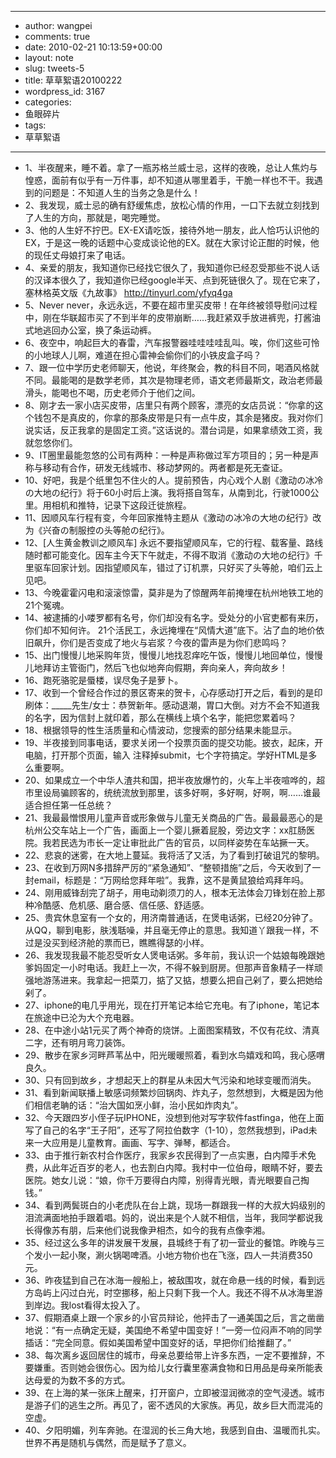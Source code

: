 - --
- author: wangpei
- comments: true
- date: 2010-02-21 10:13:59+00:00
- layout: note
- slug: tweets-5
- title: 草草絮语20100222
- wordpress_id: 3167
- categories:
- 鱼眼碎片
- tags:
- 草草絮语
- --
- 1、半夜醒来，睡不着。拿了一瓶苏格兰威士忌，这样的夜晚，总让人焦灼与惶惑，面前有似乎有一万件事，却不知道从哪里着手，干脆一样也不干。我遇到的问题是：不知道人生的当务之急是什么！
- 2、我发现，威士忌的确有舒缓焦虑，放松心情的作用，一口下去就立刻找到了人生的方向，那就是，喝完睡觉。
- 3、他的人生好不拧巴。EX-EX请吃饭，接待外地一朋友，此人恰巧认识他的EX，于是这一晚的话题中心变成谈论他的EX。就在大家讨论正酣的时候，他的现任丈母娘打来了电话。
- 4、亲爱的朋友，我知道你已经找它很久了，我知道你已经忍受那些不说人话的汉译本很久了，我知道你已经google半天、点到死链很久了。现在它来了，塞林格英文版《九故事》 http://tinyurl.com/yfyq4ga
- 5、Never never，永远永远，不要在超市里买皮带！在年终被领导慰问过程中，刚在华联超市买了不到半年的皮带崩断……我赶紧双手放进裤兜，打酱油式地逃回办公室，换了条运动裤。
- 6、夜空中，响起巨大的春雷，汽车报警器哇哇哇哇乱叫。唉，你们这些可怜的小地球人儿啊，难道在担心雷神会偷你们的小铁皮盒子吗？
- 7、跟一位中学历史老师聊天，他说，年终聚会，教的科目不同，喝酒风格就不同。最能喝的是数学老师，其次是物理老师，语文老师最斯文，政治老师最滑头，能喝也不喝，历史老师介于他们之间。
- 8、刚才去一家小店买皮带，店里只有两个顾客，漂亮的女店员说：“你拿的这个钱包不是真皮的，你拿的那条皮带是只有一点牛皮，其余是猪皮。我对你们说实话，反正我拿的是固定工资。”这话说的。潜台词是，如果拿绩效工资，我就忽悠你们。
- 9、IT圈里最能忽悠的公司有两种：一种是声称做过军方项目的；另一种是声称与移动有合作，研发无线城市、移动梦网的。两者都是死无查证。
- 10、好吧，我是个纸里包不住火的人。提前预告，内心戏个人剧《激动の冰冷の大地の纪行》将于60小时后上演。我将搭自驾车，从南到北，行驶1000公里。用相机和推特，记录下这段迁徙旅程。
- 11、因顺风车行程有变，今年回家推特主题从《激动の冰冷の大地の纪行》改为《兴奋の制服控の头等舱の纪行》。
- 12、[人生黄金教训之顺风车] 永远不要指望顺风车，它的行程、载客量、路线随时都可能变化。因车主今天下午就走，不得不取消《激动の大地の纪行》千里驱车回家计划。因指望顺风车，错过了订机票，只好买了头等舱，咱们云上见吧。
- 13、今晚霍霍闪电和滚滚惊雷，莫非是为了惊醒两年前掩埋在杭州地铁工地的21个冤魂。
- 14、被逮捕的小喽罗都有名号，你们却没有名字。受处分的小官吏都有来历，你们却不知何许。 21个活民工，永远掩埋在“风情大道”底下。沾了血的地价依旧飙升，你们是否变成了地火与岩浆？今夜的雷声是为你们悲鸣吗？
- 15、出门慢慢儿地采购年货，慢慢儿地找忍痒吃午饭，慢慢儿地回单位，慢慢儿地拜访主管衙门，然后飞也似地奔向假期，奔向亲人，奔向故乡！
- 16、跑死骆驼是蜃楼，误尽兔子是萝卜。
- 17、收到一个曾经合作过的景区寄来的贺卡，心存感动打开之后，看到的是印刷体：_____先生/女士：恭贺新年。感动退潮，胃口大倒。对方不会不知道我的名字，因为信封上就印着，那么在横线上填个名字，能把您累着吗？
- 18、根据领导的性生活质量和心情波动，您搜索的部分结果未能显示。
- 19、半夜接到同事电话，要求关闭一个投票页面的提交功能。披衣，起床，开电脑，打开那个页面，输入 注释掉submit，七个字符搞定。学好HTML是多么重要啊。
- 20、如果成立一个中华人渣共和国，把半夜放爆竹的，火车上半夜喧哗的，超市里设局骗顾客的，统统流放到那里，该多好啊，多好啊，好啊，啊……谁最适合担任第一任总统？
- 21、我最最憎恨用儿童声音或形象做与儿童无关商品的广告。最最最恶心的是杭州公交车站上一个广告，画面上一个婴儿撅着屁股，旁边文字：xx肛肠医院。我若民选为市长一定让审批此广告的官员，以同样姿势在车站撅一天。
- 22、悲哀的迷雾，在大地上蔓延。我将活了又活，为了看到打破诅咒的黎明。
- 23、在收到万网N多措辞严厉的“紧急通知”、“整顿措施”之后，今天收到了一封email，标题是：“万网给您拜年啦”。我靠，这不是黄鼠狼给鸡拜年吗。
- 24、刚用威锋刮完了胡子，用电动剃须刀的人，根本无法体会刀锋划在脸上那种冷酷感、危机感、磨合感、信任感、舒适感。
- 25、贵宾休息室有一个女的，用济南普通话，在煲电话粥，已经20分钟了。从QQ，聊到电影，肤浅聒噪，并且毫无停止的意思。我知道丫跟我一样，不过是没买到经济舱的票而已，瞧瞧得瑟的小样。
- 26、我发现我最不能忍受听女人煲电话粥。多年前，我认识一个姑娘每晚跟她爹妈固定一小时电话。我赶上一次，不得不躲到厨房。但那声音象精子一样顽强地游荡进来。我拿起一把菜刀，掂了又掂，想要么把自己剁了，要么把她给剁了。
- 27、iphone的电几乎用光，现在打开笔记本给它充电。有了iphone，笔记本在旅途中已沦为大个充电器。 
- 28、在中途小站1元买了两个神奇的烧饼。上面图案精致，不仅有花纹、清真二字，还有明月弯刀装饰。
- 29、散步在家乡河畔芦苇丛中，阳光暖暖照着，看到水鸟嬉戏和鸣，我心感喟良久。
- 30、只有回到故乡，才想起天上的群星从未因大气污染和地球变暖而消失。
- 31、看到新闻联播上敏感词频繁炒回锅肉、炸丸子，忽然想到，大概是因为他们相信老聃的话：“治大国如烹小鲜，治小民如炸肉丸”。
- 32、今天跟四岁小侄子玩IPHONE，没想到他对写字软件fastfinga，他在上面写了自己的名字“王子阳”，还写了阿拉伯数字（1-10），忽然我想到，iPad未来一大应用是儿童教育。画画、写字、弹琴，都适合。 
- 33、由于推行新农村合作医疗，我家乡农民得到了一点实惠，白内障手术免费，从此年近百岁的老人，也去割白内障。我村中一位伯母，眼睛不好，要去医院。她女儿说：“娘，你千万要得白内障，别得青光眼，青光眼要自己掏钱。”
- 34、看到两鬓斑白的小老虎队在台上跳，现场一群跟我一样的大叔大妈级别的泪流满面地拍手跟着唱。妈的，说出来是个人就不相信，当年，我同学都说我长得像苏有朋，后来他们说我像尹相杰，如今的我有点像李湘。
- 35、经过这么多年的讲发展干发展，县城终于有了初一营业的餐馆。昨晚与三个发小一起小聚，涮火锅喝啤酒。小地方物价也在飞涨，四人一共消费350元。
- 36、昨夜猛到自己在冰海一艘船上，被敌围攻，就在命悬一线的时候，看到远方岛屿上闪过白光，时空挪移，船上只剩下我一个人。我还不得不从冰海里游到岸边。我lost看得太投入了。
- 37、假期酒桌上跟一个家乡的小官员辩论，他抨击了一通美国之后，言之凿凿地说：“有一点确定无疑，美国绝不希望中国变好！”一旁一位闷声不响的同学插话：“完全同意。假如美国希望中国变好的话，早把你们给推翻了。”
- 38、每次离乡返回居住的城市，母亲总要给带上许多东西，一定不要推辞，不要嫌重。否则她会很伤心。因为给儿女行囊里塞满食物和日用品是母亲所能表达母爱的为数不多的方式。
- 39、在上海的某一张床上醒来，打开窗户，立即被湿润微凉的空气浸透。城市是游子们的逃生之所。再见了，密不透风的大家族。再见，故乡巨大而混沌的空虚。
- 40、夕阳明媚，列车奔驰。在湿润的长三角大地，我感到自由、温暖而扎实。世界不再是随机与偶然，而是赋予了意义。 
